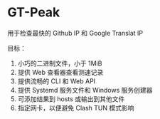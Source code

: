 # GT-Peak

用于检查最快的 Github IP 和 Google Translat IP

目标：

1. 小巧的二进制文件，小于 1MiB
2. 提供 Web 查看器查看测速记录
3. 提供流畅的 CLI 和 Web API
4. 提供 Systemd 服务文件和 Windows 服务创建器
5. 可添加结果到 hosts 或输出到其他文件
6. 指定网卡，以便避免 Clash TUN 模式影响
